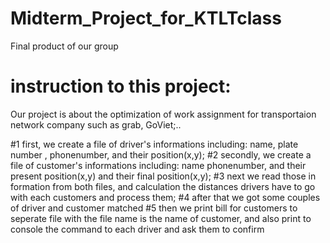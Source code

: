 # Midterm_Project_for_KTLTclass
Final product of our group
# instruction to this project:
Our project is about the optimization of work assignment for transportaion network company such as grab, GoViet;..

#1 
first, we create a file of driver's informations including: name, plate number , phonenumber, and their position(x,y);
#2 
secondly, we create a file of customer's informations including: name phonenumber, and their present position(x,y) and their final position(x,y);
#3 
next we read those in formation from both files, and calculation the distances drivers have to go with each customers and process them;
#4 
after that we got some couples of driver and customer matched
#5 
then we print bill for customers to seperate file with the file name is the name of customer, and also print to console the command to each driver and ask them to confirm

